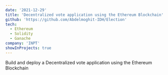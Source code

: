 ```yaml
---
date: '2021-12-29'
title: 'Decentralized vote application using the Ethereum Blockchain'
github: 'https://github.com/Abdelmoghit-IDH/Election'
tech:
  - Ethereum
  - Solidity
  - Ganache
company: 'INPT'
showInProjects: true
---
```


Build and deploy a Decentralized vote application using the Ethereum Blockchain
